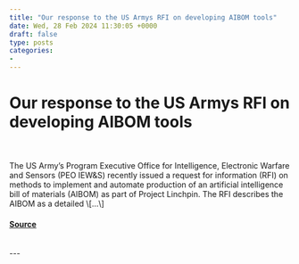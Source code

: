 ```yaml
---
title: "Our response to the US Armys RFI on developing AIBOM tools"
date: Wed, 28 Feb 2024 11:30:05 +0000
draft: false
type: posts
categories: 
- 
---
```

# Our response to the US Armys RFI on developing AIBOM tools

<br/>

<br/>
The US Army’s Program Executive Office for Intelligence, Electronic Warfare and Sensors (PEO IEW&S) recently issued a request for information (RFI) on methods to implement and automate production of an artificial intelligence bill of materials (AIBOM) as part of Project Linchpin. The RFI describes the AIBOM as a detailed \[…\]

#### [Source](https://blog.trailofbits.com/2024/02/28/our-response-to-the-us-armys-rfi-on-developing-aibom-tools-2/)

<br/>
---
